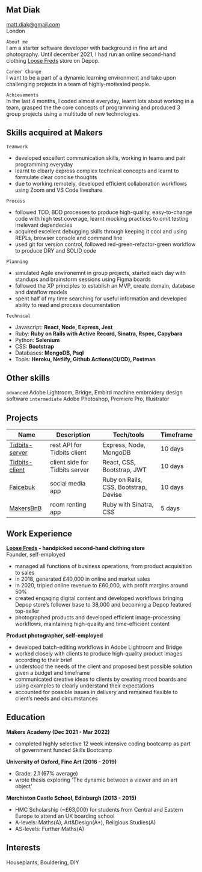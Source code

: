 ## Mat Diak
matt.diak@gmail.com  
London

```About me```  
I am a starter software developer with background in fine art and photography. Until december 2021, I had run an online second-hand clothing [Loose Freds](https://depop.com/loosefreds) store on Depop.

```Career Change```  
I want to be a part of a dynamic learning environment and take upon challenging projects in a team of highly-motivated people.

```Achievements```  
In the last 4 months, I coded almost everyday, learnt lots about working in a team, grasped the the core concepts of programming and produced 3 group projects using a multitude of new technologies.

## Skills acquired at Makers
```Teamwork```
  - developed excellent communication skills, working in teams and pair programming everyday
  - learnt to clearly express complex technical concepts and learnt to formulate clear concise thoughts
  - due to working remotely, developed efficient collaboration workflows using Zoom and VS Code liveshare

```Process```
  - followed TDD, BDD processes to produce high-quality, easy-to-change code with high test coverage, learnt mocking practices to omit testing irrelevant dependecies
  - acquired excellent debugging skills through keeping it cool and using REPLs, browser console and command line
  - used git for version control, followed red-green-refactor-green workflow to produce DRY and SOLID code

```Planning```
  - simulated Agile environemnt in group projects, started each day with standups and brainstorm sessions using Figma boards
  - followed the XP principles to establish an MVP, create domain, database and dataflow models
  - spent half of my time searching for useful information and developed ability to read and process documentation

```Technical```
  - Javascript: **React, Node, Express, Jest**
  - Ruby: **Ruby on Rails with Active Record, Sinatra, Rspec, Capybara**
  - Python: **Selenium**
  - CSS: **Bootstrap**
  - Databases: **MongoDB, Psql**
  - Tools: **Heroku, Netlify, Github Actions(CI/CD), Postman**

## Other skills

  ```advanced``` Adobe Lightroom, Bridge, Embird machine embroidery design software
  ```intermediate``` Adobe Photoshop, Premiere Pro, Illustrator

## Projects

| Name                         | Description       | Tech/tools        | Timeframe |
| ---------------------------- | ----------------- | ----------------- | --------- |
| [Tidbits-server](https://github.com/mat-diak/snacks-server) | rest API for Tidbits client | Express, Node, MongoDB  | 10 days |
| [Tidbits-client](https://github.com/mat-diak/snacks-client) | client side for Tidbits server | React, CSS, Bootstrap, JWT | 10 days |
| [Faicebuk](https://github.com/mat-diak/Faicebuk) | social media app | Ruby on Rails, CSS, Bootstrap, Devise | 10 days
| [MakersBnB](https://github.com/mat-diak/MakersBnb) | room renting app | Ruby with Sinatra, CSS | 5 days

## Work Experience

**[Loose Freds](https://depop.com/loosefreds) - handpicked second-hand clothing store**  
Founder, self-employed

- managed all functions of business operations, from product acquisition to sales
- in 2018, generated £40,000 in online and market sales
- in 2020, tripled online revenue to £60,000, with profit margins around 50%
- created engaging digital content and developed workflows bringing Depop store’s follower base to 38,000 and becoming a Depop featured top-seller
- photographed products and developed efficient image-processing workflows, maintaining high-quality and time-efficient content

**Product photographer, self-employed**

- developed batch-editing workflows in Adobe Lightroom and Bridge
- worked closely with clients to produce high-quality product images according to their brief
- understood the needs of the client and proposed best possible solution given a budget and timeframe
- communicated creative ideas to clients by creating mood boards and using examples to clearly understand their expectations
- accounted for possible issues in delivery and remained flexible to client’s needs and circumstances

## Education

**Makers Academy (Dec 2021 - Mar 2022)**
- completed highly selective 12 week intensive coding bootcamp as part of government funded Skills Bootcamp

**University of Oxford, Fine Art (2016 - 2019)**
- Grade: 2.1 (67% average)
- wrote thesis exploring 'The dynamic between a viewer and an art object'

**Merchiston Castle School, Edinburgh (2013 - 2015)**
- HMC Scholarship (~£63,000) for students from Central and Eastern Europe to attend an UK boarding school
- A-levels: Maths(A), Art&Design(A*), Religious Studies(A)
- AS-levels: Further Maths(A)

## Interests

Houseplants, Bouldering, DIY
